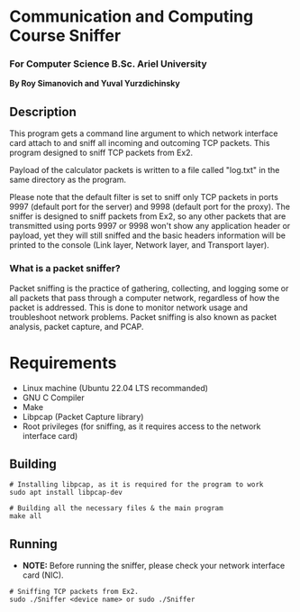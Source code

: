 # Communication and Computing Course Sniffer
### For Computer Science B.Sc. Ariel University

**By Roy Simanovich and Yuval Yurzdichinsky**

## Description
This program gets a command line argument to which network interface card attach to
and sniff all incoming and outcoming TCP packets. This program designed to sniff TCP packets from Ex2.

Payload of the calculator packets is written to a file called "log.txt" in the same directory as the program.

Please note that the default filter is set to sniff only TCP packets in ports 9997 (default port for the server) and 9998 (default port for the proxy). The sniffer is designed to sniff packets from Ex2, so any other packets that are transmitted using ports 9997 or 9998 won't show any application header or payload, yet they will still sniffed and the basic headers information will be printed to the console (Link layer, Network layer, and Transport layer).

### What is a packet sniffer?
Packet sniffing is the practice of gathering, collecting, and logging some or all packets that pass through a computer network, regardless of how the packet is addressed. This is done to monitor network usage and troubleshoot network problems. Packet sniffing is also known as packet analysis, packet capture, and PCAP.

# Requirements
* Linux machine (Ubuntu 22.04 LTS recommanded)
* GNU C Compiler
* Make
* Libpcap (Packet Capture library)
* Root privileges (for sniffing, as it requires access to the network interface card)

## Building
```
# Installing libpcap, as it is required for the program to work
sudo apt install libpcap-dev

# Building all the necessary files & the main program
make all
```

## Running
* **NOTE:** Before running the sniffer, please check your network interface card (NIC).
```
# Sniffing TCP packets from Ex2.
sudo ./Sniffer <device name> or sudo ./Sniffer
```
